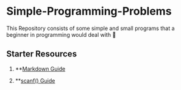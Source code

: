 # Simple-Programming-Problems
This Repository consists of some simple and small programs that a beginner in programming would deal with 🎈

## Starter Resources
1. **[Markdown Guide](https://github.com/adam-p/markdown-here/wiki/Markdown-Cheatsheet)

2. **[scanf() Guide](http://sekrit.de/webdocs/c/beginners-guide-away-from-scanf.html)

  
